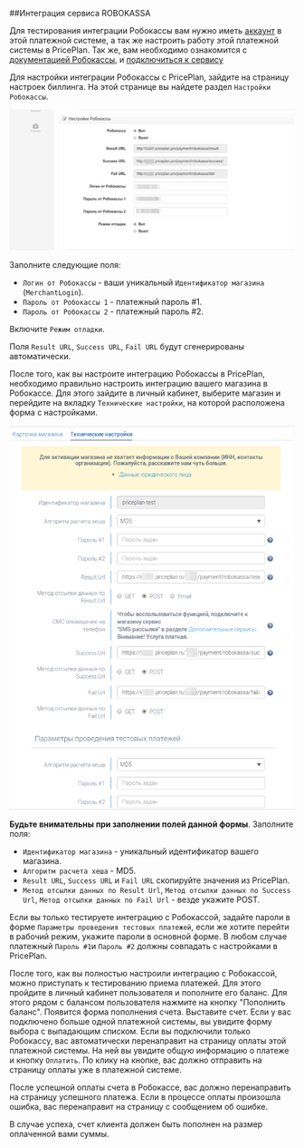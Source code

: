 ##Интеграция сервиса ROBOKASSA

Для тестирования интеграции Робокассы вам нужно иметь [аккаунт](https://partner.robokassa.ru/Reg/Register?culture=ru) в этой платежной системе, а так же настроить работу этой платежной системы в PricePlan. Так же, вам необходимо ознакомится с [документацией Робокассы](http://docs.robokassa.ru/), и [подключиться к сервису](http://www.robokassa.ru/ru/Contract.aspx) 


Для настройки интеграции Робокассы с PricePlan, зайдите на страницу настроек биллинга. На этой странице вы найдете раздел `Настройки Робокассы`.

![](robokassa1.png)

Заполните следующие поля:
* `Логин от Робокассы` - ваши уникальный `Идентификатор магазина` (`MerchantLogin`).
* `Пароль от Робокассы 1` - платежный пароль #1.
* `Пароль от Робокассы 2` - платежный пароль #2.

Включите `Режим отладки`.

Поля `Result URL`, `Success URL`, `Fail URL` будут сгенерированы автоматически.

После того, как вы настроите интеграцию Робокассы в PricePlan, необходимо правильно настроить интеграцию вашего магазина в Робокассе. Для этого зайдите в личный кабинет, выберите магазин и перейдите на вкладку `Технические настройки`, на которой расположена форма с настройками. 

![](robokassa3.png)

**Будьте внимательны при заполнении полей данной формы**. Заполните поля:

* `Идентификатор магазина` - уникальный идентификатор вашего магазина. 
* `Алгоритм расчета хеша` - MD5.
* `Result URL`, `Success URL` и `Fail URL` скопируйте значения из PricePlan.
* `Метод отсылки данных по Result Url`, `Метод отсылки данных по Success Url`, `Метод отсылки данных по Fail Url` - везде укажите POST.

Если вы только тестируете интеграцию с Робокассой, задайте пароли в форме `Параметры проведения тестовых платежей`, если же хотите перейти в рабочий режим, укажите пароли в основной форме. В любом случае платежный `Пароль #1`и `Пароль #2` должны совпадать с настройками в PricePlan.

После того, как вы полностью настроили интеграцию с Робокассой, можно приступать к тестированию приема платежей. Для этого пройдите в личный кабинет пользователя и пополните его баланс. Для этого рядом с балансом пользователя нажмите на кнопку "Пополнить баланс". Появится форма пополнения счета. Выставите счет. Если у вас подключено больше одной платежной системы, вы увидите форму выбора с выпадающим списком. Если вы подключили только Робокассу, вас автоматически перенаправит на страницу оплаты этой платежной системы. На ней вы увидите общую информацию о платеже и кнопку `Оплатить`. По клику на кнопке, вас должно отправить на страницу оплаты уже в платежной системе.

После успешной оплаты счета в Робокассе, вас должно перенаправить на страницу успешного платежа. Если в процессе оплаты произошла ошибка, вас перенаправит на страницу с сообщением об ошибке.

В случае успеха, счет клиента должен быть пополнен на размер оплаченной вами суммы.
